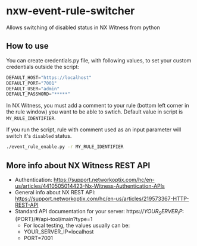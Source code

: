 # nxw-event-rule-switcher
Allows switching of disabled status in NX Witness from python

## How to use

You can create credentials.py file, with following values, to set your custom credentials outside the script:
```Python
DEFAULT_HOST="https://localhost"
DEFAULT_PORT="7001"
DEFAULT_USER="admin"
DEFAULT_PASSWORD="*****"
```

In NX Witness, you must add a comment to your rule (bottom left corner in the rule window) you want to be able to swtich. Default value in script is `MY_RULE_IDENTIFIER`.

If you run the script, rule with comment used as an input parameter will switch it's `disabled` status.

```Bash
./event_rule_enable.py -r MY_RULE_IDENTIFIER
```

## More info about NX Witness REST API
- Authentication: https://support.networkoptix.com/hc/en-us/articles/4410505014423-Nx-Witness-Authentication-APIs
- General info about NX REST API: https://support.networkoptix.com/hc/en-us/articles/219573367-HTTP-REST-API
- Standard API documentation for your server: https://${YOUR_SERVER_IP}:${PORT}/#/api-tool/main?type=1
  - For local testing, the values usually can be:
  -   YOUR_SERVER_IP=localhost
  -   PORT=7001
